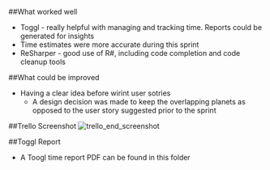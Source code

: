 ##What worked well
+ Toggl - really helpful with managing and tracking time. Reports could be generated for insights
+ Time estimates were more accurate during this sprint
+ ReSharper - good use of R#, including code completion and code cleanup tools

##What could be improved
* Having a clear idea before wirint user sotries
	* A design decision was made to keep the overlapping planets as opposed to the user story suggested prior to the sprint

##Trello Screenshot
![trello_end_screenshot](sprint_2_end_trello.JPG)

##Toggl Report
+ A Toogl time report PDF can be found in this folder
